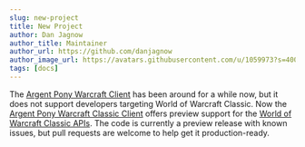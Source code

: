 ```yaml
---
slug: new-project
title: New Project
author: Dan Jagnow
author_title: Maintainer
author_url: https://github.com/danjagnow
author_image_url: https://avatars.githubusercontent.com/u/1059973?s=400&v=4
tags: [docs]
---
```


The [Argent Pony Warcraft Client](https://github.com/blizzard-net/warcraft) has been around for a while now, but it does not support developers targeting World of Warcraft Classic.
Now the [Argent Pony Warcraft Classic Client](https://github.com/blizzard-net/warcraft-classic) offers preview support for the [World of Warcraft Classic APIs](https://develop.battle.net/documentation/world-of-warcraft-classic).
The code is currently a preview release with known issues, but pull requests are welcome to help get it production-ready.
